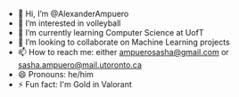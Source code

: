 - 👋 Hi, I’m @AlexanderAmpuero
- 👀 I’m interested in volleyball
- 🌱 I’m currently learning Computer Science at UofT
- 💞️ I’m looking to collaborate on Machine Learning projects
- 📫 How to reach me: either ampuerosasha@gmail.com or sasha.ampuero@mail.utoronto.ca
- 😄 Pronouns: he/him
- ⚡ Fun fact: I'm Gold in Valorant

<!---
AlexanderAmpuero/AlexanderAmpuero is a ✨ special ✨ repository because its `README.md` (this file) appears on your GitHub profile.
You can click the Preview link to take a look at your changes.
--->
